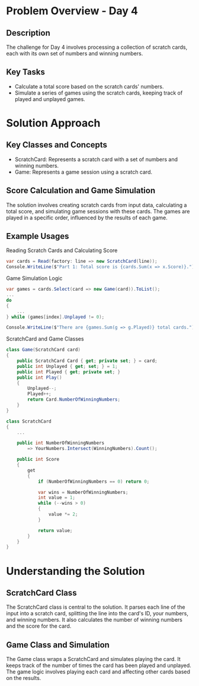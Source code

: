﻿# Problem Overview - Day 4
## Description
The challenge for Day 4 involves processing a collection of scratch cards, each with its own set of numbers and winning numbers.

## Key Tasks
 - Calculate a total score based on the scratch cards' numbers.
 - Simulate a series of games using the scratch cards, keeping track of played and unplayed games.

# Solution Approach
## Key Classes and Concepts
 - ScratchCard: Represents a scratch card with a set of numbers and winning numbers.
 - Game: Represents a game session using a scratch card.

## Score Calculation and Game Simulation
The solution involves creating scratch cards from input data, calculating a total score, and simulating game sessions with these cards. The games are played in a specific order, influenced by the results of each game.

## Example Usages

Reading Scratch Cards and Calculating Score
```csharp
var cards = Read(factory: line => new ScratchCard(line));
Console.WriteLine($"Part 1: Total score is {cards.Sum(x => x.Score)}.");
```

Game Simulation Logic
```csharp
var games = cards.Select(card => new Game(card)).ToList();
...
do
{
    ...
} while (games[index].Unplayed != 0);

Console.WriteLine($"There are {games.Sum(g => g.Played)} total cards.");
```

ScratchCard and Game Classes
```csharp
class Game(ScratchCard card)
{
    public ScratchCard Card { get; private set; } = card;
    public int Unplayed { get; set; } = 1;
    public int Played { get; private set; }
    public int Play()
    {
        Unplayed--;
        Played++;
        return Card.NumberOfWinningNumbers;
    }
}

class ScratchCard
{
    ...

    public int NumberOfWinningNumbers
        => YourNumbers.Intersect(WinningNumbers).Count();

    public int Score
    {
        get
        {
            if (NumberOfWinningNumbers == 0) return 0;

            var wins = NumberOfWinningNumbers;
            int value = 1;
            while (--wins > 0)
            {
                value *= 2;
            }

            return value;
        }
    }
}
```

# Understanding the Solution
## ScratchCard Class
The ScratchCard class is central to the solution. It parses each line of the input into a scratch card, splitting the line into the card's ID, your numbers, and winning numbers. It also calculates the number of winning numbers and the score for the card.

## Game Class and Simulation
The Game class wraps a ScratchCard and simulates playing the card. It keeps track of the number of times the card has been played and unplayed. The game logic involves playing each card and affecting other cards based on the results.